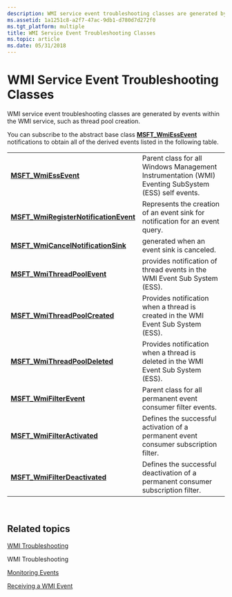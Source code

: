```yaml
---
description: WMI service event troubleshooting classes are generated by events within the WMI service, such as thread pool creation.
ms.assetid: 1a1251c8-a2f7-47ac-9db1-d780d7d272f0
ms.tgt_platform: multiple
title: WMI Service Event Troubleshooting Classes
ms.topic: article
ms.date: 05/31/2018
---
```


# WMI Service Event Troubleshooting Classes

WMI service event troubleshooting classes are generated by events within the WMI service, such as thread pool creation.

You can subscribe to the abstract base class [**MSFT\_WmiEssEvent**](/previous-versions/windows/desktop/wmisystemprov/msft-wmiessevent) notifications to obtain all of the derived events listed in the following table.



|                                                                                           |                                                                                                     |
|-------------------------------------------------------------------------------------------|-----------------------------------------------------------------------------------------------------|
| [**MSFT\_WmiEssEvent**](/previous-versions/windows/desktop/wmisystemprov/msft-wmiessevent)                                   | Parent class for all Windows Management Instrumentation (WMI) Eventing SubSystem (ESS) self events. |
| [**MSFT\_WmiRegisterNotificationEvent**](/previous-versions/windows/desktop/wmisystemprov/msft-wmiregisternotificationevent) | Represents the creation of an event sink for notification for an event query.                       |
| [**MSFT\_WmiCancelNotificationSink**](/previous-versions/windows/desktop/wmisystemprov/msft-wmicancelnotificationsink)       | generated when an event sink is canceled.                                                           |
| [**MSFT\_WmiThreadPoolEvent**](/previous-versions/windows/desktop/wmisystemprov/msft-wmithreadpoolevent)                     | provides notification of thread events in the WMI Event Sub System (ESS).                           |
| [**MSFT\_WmiThreadPoolCreated**](/previous-versions/windows/desktop/wmisystemprov/msft-wmithreadpoolcreated)                 | Provides notification when a thread is created in the WMI Event Sub System (ESS).                   |
| [**MSFT\_WmiThreadPoolDeleted**](/previous-versions/windows/desktop/wmisystemprov/msft-wmithreadpooldeleted)                 | Provides notification when a thread is deleted in the WMI Event Sub System (ESS).                   |
| [**MSFT\_WmiFilterEvent**](/previous-versions/windows/desktop/wmisystemprov/msft-wmifilterevent)                             | Parent class for all permanent event consumer filter events.                                        |
| [**MSFT\_WmiFilterActivated**](/previous-versions/windows/desktop/wmisystemprov/msft-wmifilteractivated)                     | Defines the successful activation of a permanent event consumer subscription filter.                |
| [**MSFT\_WmiFilterDeactivated**](/previous-versions/windows/desktop/wmisystemprov/msft-wmifilterdeactivated)                 | Defines the successful deactivation of a permanent consumer subscription filter.                    |



 

## Related topics

<dl> <dt>

[WMI Troubleshooting](wmi-troubleshooting.md)
</dt> <dt>

WMI Troubleshooting
</dt> <dt>

[Monitoring Events](monitoring-events.md)
</dt> <dt>

[Receiving a WMI Event](receiving-a-wmi-event.md)
</dt> </dl>

 

 
